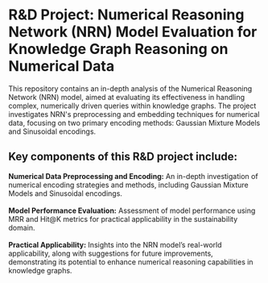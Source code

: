 # R&D Project: Numerical Reasoning Network (NRN) Model Evaluation for Knowledge Graph Reasoning on Numerical Data
This repository contains an in-depth analysis of the Numerical Reasoning Network (NRN) model, aimed at evaluating its effectiveness in handling complex, numerically driven queries within knowledge graphs. The project investigates NRN's preprocessing and embedding techniques for numerical data, focusing on two primary encoding methods: Gaussian Mixture Models and Sinusoidal encodings.

## Key components of this R&D project include:

**Numerical Data Preprocessing and Encoding:** An in-depth investigation of numerical encoding strategies and methods, including Gaussian Mixture Models and Sinusoidal encodings.<br>
<br>
**Model Performance Evaluation:** Assessment of model performance using MRR and Hit@K metrics for practical applicability in the sustainability domain.<br>
<br>
**Practical Applicability:** Insights into the NRN model’s real-world applicability, along with suggestions for future improvements, demonstrating its potential to enhance numerical reasoning capabilities in knowledge graphs.
